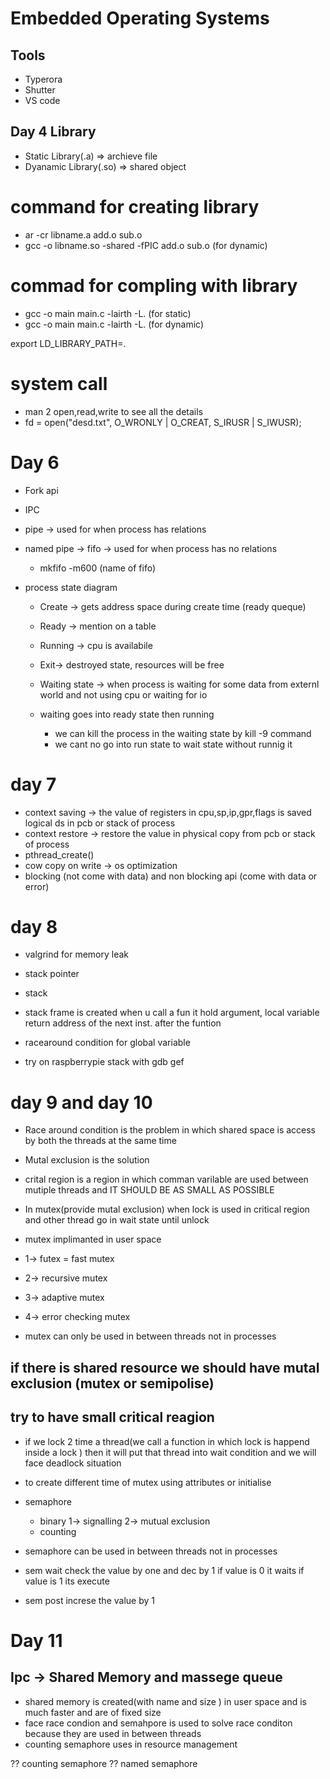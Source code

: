 # Embedded Operating Systems

## Tools

- Typerora
- Shutter
- VS code

## Day 4 Library

- Static Library(.a) => archieve file
- Dyanamic Library(.so) => shared object

# command for creating library

- ar -cr libname.a add.o sub.o
- gcc -o libname.so -shared -fPIC add.o sub.o  (for dynamic)

# commad for compling with library

- gcc -o main main.c -lairth -L. (for static)
- gcc -o main main.c -lairth -L. (for dynamic)

export LD_LIBRARY_PATH=.

# system call

- man 2 open,read,write to see all the details
- fd = open("desd.txt", O_WRONLY | O_CREAT, S_IRUSR | S_IWUSR);

# Day 6

- Fork api
- IPC
- pipe -> used for when process has relations

- named pipe -> fifo ->  used for when process has  no relations
  - mkfifo -m600 (name of fifo)

- process state diagram
  - Create -> gets address space during create time (ready queque)
  - Ready -> mention on a table
  - Running -> cpu is availabile
  - Exit-> destroyed state, resources will be free
  - Waiting state -> when process is waiting for some data from externl world and not using cpu or waiting for io

  - waiting goes into ready state then running
    - we can kill the process in the waiting state by kill -9 command
    - we cant no go into run state to wait state without runnig it  

# day 7

- context saving ->  the value of registers in cpu,sp,ip,gpr,flags is saved logical ds in pcb or stack of process
- context restore -> restore the value in physical copy from pcb or stack of process
- pthread_create()
- cow copy on write -> os optimization
- blocking (not come with data) and non blocking api (come with data or error)

# day 8

- valgrind for memory leak

- stack pointer
- stack
- stack frame is created when u call a fun it hold argument, local variable return address of the next inst. after the funtion
- racearound condition for global variable

- try on raspberrypie stack with gdb gef

# day 9 and day 10

- Race around condition is the problem in which shared space is access by both the threads at the same time
- Mutal exclusion is the solution
- crital region is a region in which comman varilable are used between mutiple threads and IT SHOULD BE AS SMALL AS POSSIBLE
- In mutex(provide mutal exclusion) when lock is used in critical region and other thread go in wait state until unlock
- mutex implimanted in user space
- 1-> futex = fast mutex
- 2-> recursive mutex
- 3->  adaptive mutex
- 4->  error checking mutex

- mutex can only be used in between threads not in processes

## if there is shared resource we should have mutal exclusion (mutex or semipolise)

## try to have small critical reagion

- if we lock 2 time a thread(we call a function in which lock is happend inside a lock ) then it will put that thread into wait condition and we will face deadlock situation

- to create different time of mutex using attributes or initialise

- semaphore  
  - binary 1-> signalling 2-> mutual exclusion
  - counting

- semaphore can be used in between threads not in processes
- sem wait check the value by one and dec by 1 if value is 0 it waits if value is 1 its execute
- sem post increse the value by 1

# Day 11

## Ipc -> Shared Memory and massege queue

- shared memory is created(with name and size ) in user space and is much faster and are of fixed size 
- face race condion and semahpore is used to solve race conditon because they are used in between threads
- counting semaphore uses in resource management 



?? counting semaphore ?? named semaphore